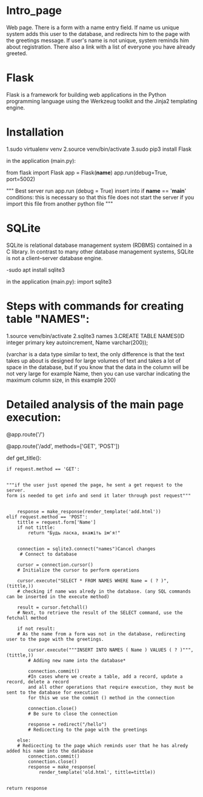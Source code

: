 # Intro_page
Web page. There is a form with a name entry field. If name us unique system adds this user to the database, and redirects him to the page with the greetings message. If user's name is not unique, system reminds him about registration. There also a link with a list of everyone you have already greeted. 

# Flask
Flask is a framework for building web applications in the Python programming language using the Werkzeug toolkit and the Jinja2 templating engine.

# Installation
1.sudo virtualenv venv
2.source venv/bin/activate
3.sudo pip3 install Flask

in the application (main.py):

from flask import Flask
app = Flask(__name__)
app.run(debug=True, port=5002)

"""
Best server run app.run (debug = True)
insert into if __name__ == '__main__' conditions:
this is necessary so that this file does not start the server
if you import this file from another python file
"""

# SQLite
SQLite is relational database management system (RDBMS) contained in a C library. 
In contrast to many other database management systems, SQLite is not a client–server database engine.

-sudo apt install sqlite3

in the application (main.py):
import sqlite3

# Steps with commands for creating table "NAMES":
1.source venv/bin/activate
2.sqlite3 names
3.CREATE TABLE NAMES(ID integer primary key autoincrement, Name varchar(200));

(varchar is a data type similar to text, the only difference is that
the text takes up about is designed for large volumes of text and takes
a lot of space in the database, but if you know that the data in the column will be
not very large for example Name, then you can use varchar
indicating the maximum column size, in this example 200)

# Detailed analysis of the main page execution:

<p> @app.route('/') </p>
<p> @app.route('/add', methods=['GET', 'POST'])</p>
<p> def get_title():</p>

    if request.method == 'GET':
    
    
    """if the user just opened the page, he sent a get request to the server. 
    form is needed to get info and send it later through post request"""
   

        response = make_response(render_template('add.html'))
    elif request.method == 'POST':
        tittle = request.form['Name']
        if not tittle:
            return "Будь ласка, вкажіть ім'я!"
            
            
        connection = sqlite3.connect("names")Cancel changes
         # Connect to database 
        
        cursor = connection.cursor()
        # Initialize the cursor to perform operations
        
        cursor.execute("SELECT * FROM NAMES WHERE Name = ( ? )", (tittle,))
        # checking if name was alredy in the database. (any SQL commands can be inserted in the execute method)
        
        result = cursor.fetchall()
        # Next, to retrieve the result of the SELECT command, use the fetchall method

        if not result:
        # As the name from a form was not in the database, redirecting user to the page with the greetings. 
        
            cursor.execute("""INSERT INTO NAMES ( Name ) VALUES ( ? )""", (tittle,))
            # Adding new name into the database*
            
            connection.commit()
            #In cases where we create a table, add a record, update a record, delete a record
            and all other operations that require execution, they must be sent to the database for execution
            for this we use the commit () method in the connection
            
            connection.close()
            # Be sure to close the connection
            
            response = redirect("/hello")
            # Redicecting to the page with the greetings

        else:
        # Redicecting to the page which reminds user that he has alredy added his name into the database
            connection.commit()
            connection.close()
            response = make_response(
                render_template('old.html', tittle=tittle))


    return response



    
